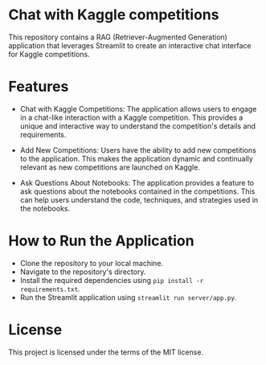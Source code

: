 # Chat with Kaggle competitions

This repository contains a RAG (Retriever-Augmented Generation) application that leverages Streamlit to create an interactive chat interface for Kaggle competitions.

# Features
- Chat with Kaggle Competitions: The application allows users to engage in a chat-like interaction with a Kaggle competition. This provides a unique and interactive way to understand the competition's details and requirements.

- Add New Competitions: Users have the ability to add new competitions to the application. This makes the application dynamic and continually relevant as new competitions are launched on Kaggle.

- Ask Questions About Notebooks: The application provides a feature to ask questions about the notebooks contained in the competitions. This can help users understand the code, techniques, and strategies used in the notebooks.

# How to Run the Application

- Clone the repository to your local machine.
- Navigate to the repository's directory.
- Install the required dependencies using `pip install -r requirements.txt`.
- Run the Streamlit application using `streamlit run server/app.py`.

# License

This project is licensed under the terms of the MIT license.